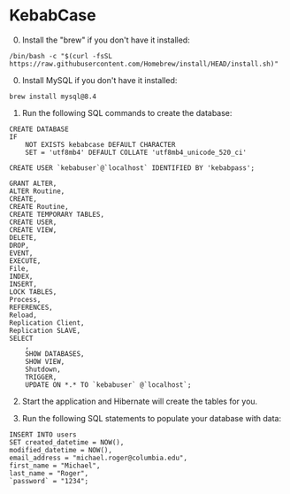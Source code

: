 # KebabCase

0. Install the "brew" if you don't have it installed:

```/bin/bash -c "$(curl -fsSL https://raw.githubusercontent.com/Homebrew/install/HEAD/install.sh)"```

0. Install MySQL if you don't have it installed:

```brew install mysql@8.4```

1. Run the following SQL commands to create the database:

```
CREATE DATABASE
IF
    NOT EXISTS kebabcase DEFAULT CHARACTER
    SET = 'utf8mb4' DEFAULT COLLATE 'utf8mb4_unicode_520_ci'

CREATE USER `kebabuser`@`localhost` IDENTIFIED BY 'kebabpass';

GRANT ALTER,
ALTER Routine,
CREATE,
CREATE Routine,
CREATE TEMPORARY TABLES,
CREATE USER,
CREATE VIEW,
DELETE,
DROP,
EVENT,
EXECUTE,
File,
INDEX,
INSERT,
LOCK TABLES,
Process,
REFERENCES,
Reload,
Replication Client,
Replication SLAVE,
SELECT
    ,
    SHOW DATABASES,
    SHOW VIEW,
    Shutdown,
    TRIGGER,
    UPDATE ON *.* TO `kebabuser` @`localhost`;
```

2. Start the application and Hibernate will create the tables for you.

3. Run the following SQL statements to populate your database with data:

```
INSERT INTO users
SET created_datetime = NOW(),
modified_datetime = NOW(),
email_address = "michael.roger@columbia.edu",
first_name = "Michael",
last_name = "Roger",
`password` = "1234";
```
